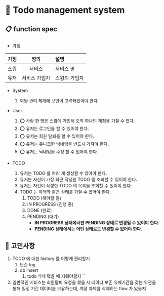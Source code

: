 # 📅 Todo management system 

## 📋 function spec

###
- 가칭

| 가칭 |   정의    | 설명      |
|:--:|:-------:|:--------|
| 스윙 |   서비스   | 서비스 명   |
| 유저 | 서비스 가입자 | 스윙의 가입자 |



- System
  1. 회원 관리 체계에 보안이 고려돼있어야 한다.


- User
  1. ⭕️ 사람 한 명은 스윙에 가입해 오직 하나의 계정을 가질 수 있다.
  2. ⭕️ 유저는 로그인을 할 수 있어야 한다.
  3. ⭕️ 유저는 회원 탈퇴를 할 수 있어야 한다.
  4. ⭕️ 유저는 유니크한 닉네임을 반드시 가져야 한다.
  5. ⭕️ 유저는 닉네임을 수정 할 수 있어야 한다.


- TODO
  1. 유저는 TODO 를 여러 개 생성할 수 있어야 한다.
  2. 유저는 자신이 가장 최근 작성한 TODO 를 조회할 수 있어야 한다.
  3. 유저는 자신이 작성한 TODO 의 목록을 조회할 수 있어야 한다.
  4. TODO 는 아래와 같은 상태를 가질 수 있어야 한다.
     1. TODO (해야할 일)
     2. IN PROGRESS (진행 중)
     3. DONE (완료)
     4. PENDING (대기)
        - **IN PROGRESS 상태에서만 PENDING 상태로 변경될 수 있어야 한다.**
        - **PENDING 상태에서는 어떤 상태로도 변경할 수 있어야 한다.**


## 🤔 고민사항

1. TODO 에 대한 history 를 어떻게 관리할지
   1. 단순 log
   2. db insert
      1. todo 삭제 됐을 때 지워야할지
      ``
2. 일반적인 서비스는 회원탈퇴 요청을 했을 시 데이터 보존 유예기간을 갖는 약관을 통해 일정 기간 데이터를 보유하는데, 계정 자체를 삭제하는 flow 가 있을지
